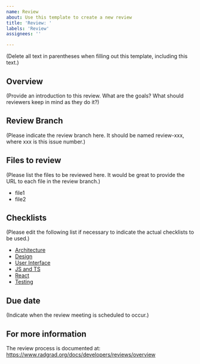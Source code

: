```yaml
---
name: Review
about: Use this template to create a new review
title: 'Review: '
labels: 'Review'
assignees: ''

---
```


(Delete all text in parentheses when filling out this template, including this text.)

## Overview

(Provide an introduction to this review. What are the goals? What should reviewers keep in mind as they do it?)

## Review Branch

(Please indicate the review branch here. It should be named review-xxx, where xxx is this issue number.)

## Files to review

(Please list the files to be reviewed here. It would be great to provide the URL to each file in the review branch.)

* file1
* file2

## Checklists

(Please edit the following list if necessary to indicate the actual checklists to be used.)

* [Architecture](https://www.radgrad.org/docs/developers/checklists/architecture-checklist)
* [Design](https://www.radgrad.org/docs/developers/checklists/design-checklist)
* [User Interface](https://www.radgrad.org/docs/developers/checklists/ui-checklist)
* [JS and TS](https://www.radgrad.org/docs/developers/checklists/js-ts-checklist)
* [React](https://www.radgrad.org/docs/developers/checklists/react-checklist)
* [Testing](https://www.radgrad.org/docs/developers/checklists/testing-checklist)

## Due date

(Indicate when the review meeting is scheduled to occur.)

## For more information

The review process is documented at: https://www.radgrad.org/docs/developers/reviews/overview
